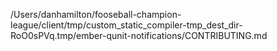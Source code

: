 /Users/danhamilton/fooseball-champion-league/client/tmp/custom_static_compiler-tmp_dest_dir-RoO0sPVq.tmp/ember-qunit-notifications/CONTRIBUTING.md